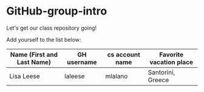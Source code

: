 # GitHub-group-intro
Let's get our class repository going!

Add yourself to the list below:

| Name (First and Last Name) | GH username | cs account name | Favorite vacation place |
| --- | --- | --- | --- |
| Lisa Leese | laleese | mlalano | Santorini, Greece |

